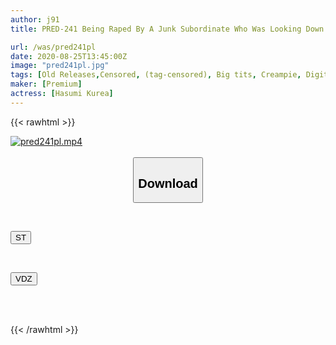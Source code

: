 ```yaml
---
author: j91
title: PRED-241 Being Raped By A Junk Subordinate Who Was Looking Down At A Shared Room On A Business Trip... Hasumi Claire

url: /was/pred241pl
date: 2020-08-25T13:45:00Z
image: "pred241pl.jpg"
tags: [Old Releases,Censored, (tag-censored), Big tits, Creampie, Digital Mosaic, OL, Pantyhose, Restraint, Solowork]
maker: [Premium]
actress: [Hasumi Kurea]
---
```



{{< rawhtml >}}

<div class="video" data-videoid="Y7m0Xzgk16HvGxQ">
    <a href="javascript:;">
        <img src="/was/pred241pl/pred241pl.jpg" width="WIDTH" height="HEIGHT" alt="pred241pl.mp4" loading="lazy">
    </a>
</div>

<script type="text/javascript" src="https://j91.asia/asset/on-demand-st.js"></script>

<br>
  <link rel="stylesheet" href="https://j91.asia/asset/bs5.css">
  
  <center>
  <button class="btn btn-primary" type="button" data-bs-toggle="collapse" data-bs-target=".multi-collapse" aria-expanded="false" aria-controls="multiCollapseExample1 multiCollapseExample2"><h2>Download</h2></button></center>
</p>
<div class="row">
  <div class="col">
    <div class="collapse multi-collapse" id="multiCollapseExample1">
      <div class="card card-body">
	      	      <br>
<div class="buttons">  
<p><a href="https://streamtape.to/v/Y7m0Xzgk16HvGxQ" target="_blank"><button class="btn-hover color-3"><i class="fa fa-download"></i> ST</button></a></p></div>
    </div>
  </div>
</div>
  <div class="col">
    <div class="collapse multi-collapse" id="multiCollapseExample2">
      <div class="card card-body">
	      <br>
<div class="buttons">
<p><a href="https://vidoza.net/vy1seipkbadc" target="_blank"><button class="btn-hover color-1"><i class="fa fa-download"></i> VDZ</button></a></p></div>
<br><br>
      </div>
    </div>
  </div>
</div>

{{< /rawhtml >}}